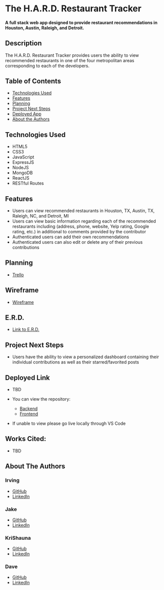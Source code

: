 # The H.A.R.D. Restaurant Tracker

#### A full stack web app designed to provide restaurant recommendations in Houston, Austin, Raleigh, and Detroit.

## Description

The H.A.R.D. Restaurant Tracker provides users the ability to view recommended restaurants in one of the four metropolitan areas corresponding to each of the developers.

## Table of Contents

- [Technologies Used](#technologiesused)
- [Features](#features)
- [Planning](#planning)
- [Project Next Steps](#nextsteps)
- [Deployed App](#deployment)
- [About the Authors](#authors)

## <a name="technologiesused"></a>Technologies Used

- HTML5
- CSS3
- JavaScript
- ExpressJS
- NodeJS
- MongoDB
- ReactJS
- RESTful Routes

## Features

- Users can view recommended restaurants in Houston, TX, Austin, TX, Raleigh, NC, and Detroit, MI
- Users can view basic information regarding each of the recommended restaurants including (address, phone, website, Yelp rating, Google rating, etc.) in additional to comments provided by the contributor
- Authenticated users can add their own recommendations
- Authenticated users can also edit or delete any of their previous contributions

<!-- ## Whiteboard Images
* All Sketches are on notepad -->

## Planning

- <a href="https://trello.com/invite/b/8YGWFTvi/eecc499aabd571d4d44e3a996fbabc0a/hard-restaurant-tracker">Trello</a>

## Wireframe

- <a href="https://www.figma.com/file/GA40odn3H8txaibXOVBSna/H.A.R.D.-Restaurant?node-id=0%3A1">Wireframe</a>

## E.R.D.

- <a href="https://www.figma.com/file/YbjixReL6we26Vy1IZOLpi/H.A.R.D-Meal-Erd?node-id=0%3A1">Link to E.R.D.</a>

<!-- ## <a name="design"></a>Design

- TBD -->

## <a name="nextsteps"></a>Project Next Steps

- Users have the ability to view a personalized dashboard containing their individual contributions as well as their starred/favorited posts

## <a name="deployment"></a>Deployed Link

- TBD

- You can view the repository:
  - <a href="https://github.com/jakerwalton/Project_3_Frontend">Backend</a>
  - <a href="">Frontend</a>
- If unable to view please go live locally through VS Code

## Works Cited:

- TBD

## <a name="authors"></a>About The Authors

### Irving

- <a href="https://github.com/jakerwalton/">GitHub</a>
- <a href="https://www.linkedin.com/in/irving-perez-a9740523b/">LinkedIn</a>

### Jake

- <a href="https://github.com/jakerwalton/">GitHub</a>
- <a href="https://www.linkedin.com/in/jacobrwalton/">LinkedIn</a>

### KriShauna

- <a href="https://github.com/Shauna2022">GitHub</a>
- <a href="https://www.linkedin.com/in/krishauna-fisher/">LinkedIn</a>

### Dave

- <a href="https://github.com/dlp140/">GitHub</a>
- <a href="https://www.linkedin.com/in/david-l-packard/">LinkedIn</a>
